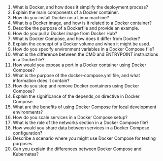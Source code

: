 1. What is Docker, and how does it simplify the deployment process?
2. Explain the main components of a Docker container.
3. How do you install Docker on a Linux machine?
4. What is a Docker image, and how is it related to a Docker container?
5. Describe the purpose of a Dockerfile and provide an example.
6. How do you pull a Docker image from Docker Hub?
7. What is Docker Compose, and how does it differ from Docker?
8. Explain the concept of a Docker volume and when it might be used.
9. How do you specify environment variables in a Docker Compose file?
10. What is the difference between the CMD and ENTRYPOINT instructions in a Dockerfile?
11. How would you expose a port in a Docker container using Docker Compose?
12. What is the purpose of the docker-compose.yml file, and what information does it contain?
13. How do you stop and remove Docker containers using Docker Compose?
14. Explain the significance of the depends_on directive in Docker Compose.
15. What are the benefits of using Docker Compose for local development environments?
16. How do you scale services in a Docker Compose setup?
17. What is the role of the networks section in a Docker Compose file?
18. How would you share data between services in a Docker Compose configuration?
19. Describe a scenario where you might use Docker Compose for testing purposes.
20. Can you explain the differences between Docker Compose and Kubernetes?
